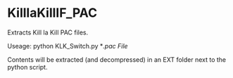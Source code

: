 # KilllaKillIF_PAC
Extracts Kill la Kill PAC files.

Useage:
python KLK_Switch.py **.pac File*

Contents will be extracted (and decompressed) in an EXT folder next to the python script.
